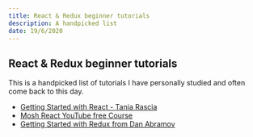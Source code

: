 ```yaml
---
title: React & Redux beginner tutorials
description: A handpicked list
date: 19/6/2020
---
```


## React & Redux beginner tutorials

This is a handpicked list of tutorials I have personally studied and often come back to this day.

- [Getting Started with React - Tania Rascia](https://www.taniarascia.com/getting-started-with-react/)
- [Mosh React YouTube free Course](https://www.youtube.com/watch?v=Ke90Tje7VS0)
- [Getting Started with Redux from Dan Abramov](https://egghead.io/courses/getting-started-with-redux)

